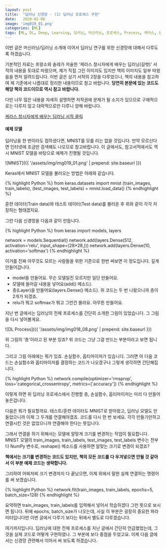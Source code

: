 ```yaml
---
layout: post
title:  "딥러닝 신경망 - (1) 딥러닝 프로세스 구현"
date:   2020-02-08
image: 'img019_01.png'
categories: [ML]
tags: [ML, DL, Deep, Learning, 딥러닝, 머신러닝, 프로세스, Process, 케라스, 신경망, Keras, Neuron, Network, MNIST, Model, 모델]
---
```



이번 글은 머신러닝/딥러닝 소개에 이어서 딥러닝 연구를 위한 신경망에 대해서 다루도록 하겠습니다.

기본적인 자료는 프랑소와 솔레가 저술한 '케라스 창시자에게 배우는 딥러닝(길벗)' 서적의 내용을 토대로 따왔으며, 제가 직접 그린 이미지도 있지만 책의 이미지도 일부 따왔음을 먼저 알려드립니다.
이번 글은 상기 서적의 2장을 다루었으나, 책의 내용을 참고하여 제 기준에서 나름대로 정리한 내용이므로 참고 바랍니다. <b>당연히 본문에 있는 코드도 해당 책의 코드이므로 역시 참고 바랍니다.</b>

다만 너무 많은 내용을 자세히 설명하면 저작권에 문제가 될 소지가 있으므로 구체적으로는 다루지 않고 대략적으로만 다루니 양해 바랍니다.

[케라스 창시자에게 배우는 딥러닝 서적 클릭](http://www.yes24.com/Product/Goods/65050162)


#### 예제 모델

딥러닝을 한 번이라도 접하셨다면, MNIST를 모를 리는 없을 것입니다. 만약 모르신다면 인터넷에 조금만 검색해도 나오므로 참고바랍니다.
이 글에서도, 참고서적에서도 역시 MNIST 모델을 바탕으로 예제가 진행될 것입니다.

![MNIST]({{ '/assets/img/img019_01.png' | prepend: site.baseurl }})

Keras에서 MNIST 모델을 불러오는 방법은 아래와 같습니다.

{% highlight Python %}
from keras.datasets import mnist
(train_images, train_labels), (test_images, test_labels) = mnist.load_data()
{% endhighlight %}

훈련 데이터(Train data)와 테스트 데이터(Test data)를 불러온 후 위와 같이 각각 저장하는 형태겠지요.

그런 다음 신경망을 다음과 같이 만듭니다.

{% highlight Python %}
from keras import models, layers

network = models.Sequential()
network.add(layers.Dense(512, activation='relu', input_shape=(28*28,)))
network.add(layers.Dense(10, activation='softmax')
{% endhighlight %}

이거를 진짜 아무것도 모르는 사람들을 위한 기준으로 한번 써보면 이 정도입니다. 깊게 안들어갑니다.

* model을 만들어요. 무슨 모델일진 모르지만 일단 만들어요.
* 모델에 들어갈 내용을 넣어요(add() 메소드).
* 층(Layer)을 만들어요(layers.Dense() 메소드). 위 코드는 두 번 나왔으니까 층이 2개가 되겠죠.
* relu가 뭐고 softmax가 뭐고 그런건 몰라요. 아무튼 만들어요.

지난 번 글에서는 딥러닝의 전체 프로세스를 간단히 소개한 그림이 있었습니다. 그 그림을 다시 넣어볼게요.

![DL Process]({{ '/assets/img/img018_08.png' | prepend: site.baseurl }})

위 그림의 '층'이라고 된 부분 있죠? 위 코드는 그냥 그걸 만드는 부분이라고 보면 됩니다.

그리고 그림 아래에는 뭐가 있죠. 손실함수, 옵티마이저가 있습니다. 그러면 아 다음 코드는 손실함수와 옵티마이저를 결정하는 코드가 나오겠구나 그렇게 생각하면 간단해집니다.

{% highlight Python %}
network.compile(optimizer='rmsprop', loss='categorical_crossentropy', metrics=['accuracy'])
{% endhighlight %}

이렇게 하면 위 딥러닝 프로세스에서 진행할 층, 손실함수, 옵티마이저는 미리 다 만들어 놓은겁니다.

다음은 뭐가 필요할까요. 테스트/훈련 데이터도 MNIST로 받아왔고, 딥러닝 모델도 만들었으니까 이제 그 두개를 연결해야겠죠.
코드를 다시 한 번 보세요. 각각 만들기만하고 연결시킨 것은 없었으니까 연결해야 한다는 뜻입니다.

그래서 연결을 하기 위해서는 모델에 알맞게 크기를 변경하는 작업이 필요합니다.
MNIST 모델의 train_images, train_labels, test_images, test_labels 변수는 전부 다 NumPy 변수로, reshape() 메소드를 사용하면 알맞는 크기로 변경이 되겠죠?

<b>책에서는 크기를 변경하는 코드도 있지만, 책의 모든 코드를 다 우겨넣으면 안될 것 같아서 이 부분 예제 코드는 생략합니다.</b>

그리하여 어찌저찌 크기 변경까지 다 끝났으면, 이제 위에서 말한 실제 연결하는 명령어를 써 보겠습니다.

{% highlight Python %}
network.fit(train_images, train_labels, epochs=5, batch_size=128)
{% endhighlight %}

요약하면 train_images, train_labels를 입력해서 넣어서 학습하겠다 그런 뜻으로 보시면 됩니다.
뒤에 epochs, batch_size가 나오는데, 사실 이 부분은 굉장히 중요한 파라미터입니다만 이번 글에서 다루기 보다는 뒤에서 별도로 다루겠습니다.

여기까지입니다.
딥러닝에 대한 전체 프로세스를 지난 글에서 간단히 언급했었는데, 그것을 실제 코드로 어떻게 구현하였나. 그 부분에 보다 중점을 두었고요.
이제 다음 글에서는 신경망 관련해서 이어서 써 보도록 하겠습니다.
